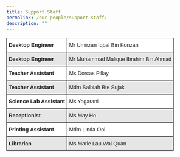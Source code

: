 ```yaml
---
title: Support Staff
permalink: /our-people/support-staff/
description: ""
---
```

<style type="text/css">
.tg  {border-collapse:collapse;border-spacing:0;}
.tg td{border-color:black;border-style:solid;border-width:1px;font-family:Arial, sans-serif;font-size:14px;
  overflow:hidden;padding:10px 5px;word-break:normal;}
.tg th{border-color:black;border-style:solid;border-width:1px;font-family:Arial, sans-serif;font-size:14px;
  font-weight:normal;overflow:hidden;padding:10px 5px;word-break:normal;}
.tg .tg-l2bf{background-color:#FFF;color:#222;font-weight:bold;text-align:left;vertical-align:top}
.tg .tg-h5mn{background-color:#E6E6E6;color:#222;text-align:left;vertical-align:middle}
.tg .tg-1ppo{background-color:#FFF;color:#222;text-align:left;vertical-align:middle}
.tg .tg-rs0e{background-color:#E6E6E6;color:#222;font-weight:bold;text-align:left;vertical-align:top}
</style>
<table class="tg">
<thead>
  <tr>
    <th class="tg-l2bf">Desktop Engineer</th>
    <td class="tg-1ppo" colspan="2">Mr Umirzan Iqbal Bin Konzan</td>
  </tr>
</thead>
<tbody>
  <tr>
    <th class="tg-rs0e">Desktop Engineer</th>
    <td class="tg-h5mn" colspan="2">Mr Muhammad Malique Ibrahim Bin Ahmad</td>
  </tr>
  <tr>
    <td class="tg-l2bf"><span style="font-weight:bold">Teacher Assistant</span></td>
    <td class="tg-1ppo" colspan="2">Ms Dorcas Pillay</td>
  </tr>
  <tr>
    <td class="tg-rs0e"><span style="font-weight:bold">Teacher Assistant</span></td>
    <td class="tg-h5mn" colspan="2">Mdm Salbiah Bte Sujak</td>
  </tr>
  <tr>
    <td class="tg-l2bf"><span style="font-weight:bold">Science Lab Assistant</span></td>
    <td class="tg-1ppo" colspan="2">Ms Yogarani</td>
  </tr>
  <tr>
    <td class="tg-rs0e"><span style="font-weight:bold">Receptionist</span></td>
    <td class="tg-h5mn" colspan="2">Ms May Ho</td>
  </tr>
  <tr>
    <td class="tg-l2bf"><span style="font-weight:bold">Printing Assistant</span></td>
    <td class="tg-1ppo" colspan="2">Mdm Linda Ooi</td>
  </tr>
	  <tr>
    <td class="tg-rs0e"><span style="font-weight:bold">Librarian</span></td>
    <td class="tg-h5mn" colspan="2">Ms Marie Lau Wai Quan</td>
  </tr>
</tbody>
</table>